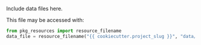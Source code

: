 Include data files here.

This file may be accessed with:

```Python
from pkg_resources import resource_filename
data_file = resource_filename("{{ cookiecutter.project_slug }}", "data/README.md")
```
